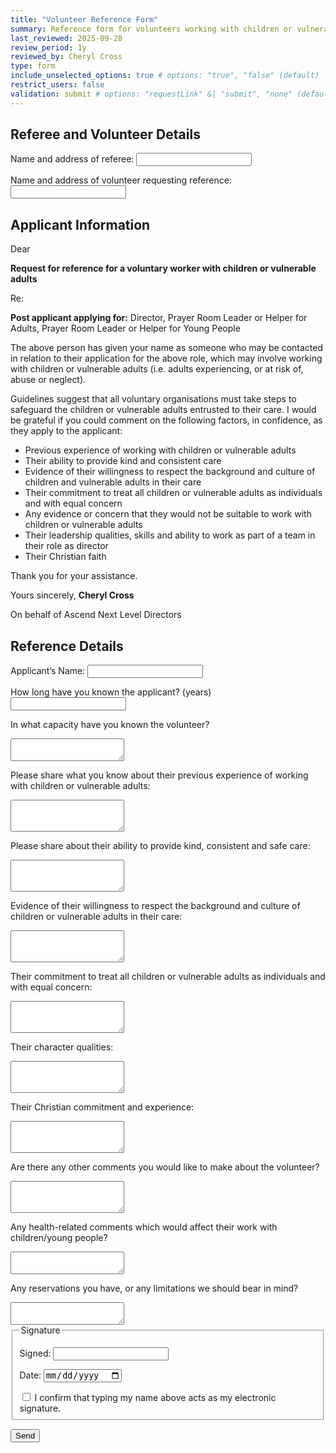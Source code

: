 ```yaml
---
title: "Volunteer Reference Form"
summary: Reference form for volunteers working with children or vulnerable adults
last_reviewed: 2025-09-28
review_period: 1y
reviewed_by: Cheryl Cross
type: form
include_unselected_options: true # options: "true", "false" (default)
restrict_users: false
validation: submit # options: "requestLink" &| "submit", "none" (default)
---
```


<form 
  name="{{< getPageTitle >}}" 
  class="verified-form"
  data-netlify="true"
  netlify
>

<input type="hidden" name="form-name" value="volunteer-reference">

<!-- Honeypot field -->
<p style="display:none">
  <label>Don’t fill this out: <input name="bot-field"></label>
</p>

<h2>Referee and Volunteer Details</h2>

<label for="referee_name_address" class="required">Name and address of referee:</label>
<input class="address" type="text" id="referee_name_address" name="referee_name_address" required>

<label for="volunteer_name_address" class="required">Name and address of volunteer requesting reference:</label>
<input class="address" type="text" id="volunteer_name_address" name="volunteer_name_address" required>

<h2>Applicant Information</h2>

<p>Dear</p>
<p><strong>Request for reference for a voluntary worker with children or vulnerable adults</strong></p>
<p>Re:</p>
<p><strong>Post applicant applying for:</strong> Director, Prayer Room Leader or Helper for Adults, Prayer Room Leader or Helper for Young People</p>

<p>
  The above person has given your name as someone who may be contacted in relation to their application for the above role, 
  which may involve working with children or vulnerable adults (i.e. adults experiencing, or at risk of, abuse or neglect).
</p>

<p>
  Guidelines suggest that all voluntary organisations must take steps to safeguard the children or vulnerable adults entrusted to their care. 
  I would be grateful if you could comment on the following factors, in confidence, as they apply to the applicant:
</p>

<ul>
  <li>Previous experience of working with children or vulnerable adults</li>
  <li>Their ability to provide kind and consistent care</li>
  <li>Evidence of their willingness to respect the background and culture of children and vulnerable adults in their care</li>
  <li>Their commitment to treat all children or vulnerable adults as individuals and with equal concern</li>
  <li>Any evidence or concern that they would not be suitable to work with children or vulnerable adults</li>
  <li>Their leadership qualities, skills and ability to work as part of a team in their role as director</li>
  <li>Their Christian faith</li>
</ul>

<p>Thank you for your assistance.</p>
<p>Yours sincerely, <strong>Cheryl Cross</strong></p>
<p>On behalf of Ascend Next Level Directors</p>

<h2>Reference Details</h2>

<label for="applicant_name" class="required">Applicant’s Name:</label>
<input class="short-input" type="text" id="applicant_name" name="applicant_name" required>

<label for="years_known" class="required">How long have you known the applicant? (years)</label>
<input class="short-input" type="number" id="years_known" name="years_known" min="0" required>

<label for="capacity_known" class="required">In what capacity have you known the volunteer?</label>
<textarea id="capacity_known" name="capacity_known" rows="2" required></textarea>

<label for="experience" class="required">Please share what you know about their previous experience of working with children or vulnerable adults:</label>
<textarea id="experience" name="experience" rows="3" required></textarea>

<label for="care_ability" class="required">Please share about their ability to provide kind, consistent and safe care:</label>
<textarea id="care_ability" name="care_ability" rows="3" required></textarea>

<label for="respect_culture" class="required">Evidence of their willingness to respect the background and culture of children or vulnerable adults in their care:</label>
<textarea id="respect_culture" name="respect_culture" rows="3" required></textarea>

<label for="equal_concern" class="required">Their commitment to treat all children or vulnerable adults as individuals and with equal concern:</label>
<textarea id="equal_concern" name="equal_concern" rows="3" required></textarea>

<label for="character_qualities">Their character qualities:</label>
<textarea id="character_qualities" name="character_qualities" rows="3"></textarea>

<label for="christian_commitment">Their Christian commitment and experience:</label>
<textarea id="christian_commitment" name="christian_commitment" rows="3"></textarea>

<label for="other_comments">Are there any other comments you would like to make about the volunteer?</label>
<textarea id="other_comments" name="other_comments" rows="3"></textarea>

<label for="health_comments">Any health-related comments which would affect their work with children/young people?</label>
<textarea id="health_comments" name="health_comments" rows="2"></textarea>

<label for="limitations">Any reservations you have, or any limitations we should bear in mind?</label>
<textarea id="limitations" name="limitations" rows="2"></textarea>

<fieldset>
  <legend>Signature</legend>

  <label for="RefereeName" class="required">Signed:</label>
  <input type="text" id="RefereeName" name="referee_name" class="short-input" required>

  <label for="RefereeDate" class="required">Date:</label>
  <input type="date" id="RefereeDate" name="referee_date" class="short-input autofill-today" required>

  <label class="checkbox-inline required">
    <input type="checkbox" name="RefereeSignatureConfirm" required>
    I confirm that typing my name above acts as my electronic signature.
  </label>
</fieldset>

<button type="submit">Send</button>

</form>
